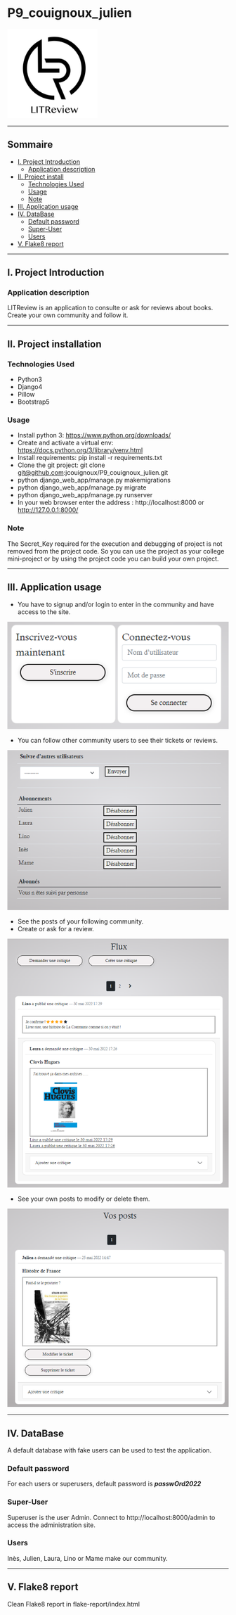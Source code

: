 # P9_couignoux_julien

![](doc/logo.png)

***

## Sommaire

* [I. Project Introduction](#chapter1)
    * [Application description](#section1_1)
* [II. Project install](#chapter2)
    * [Technologies Used](#section2_1)
    * [Usage](#section2_2)
    * [Note](#section2_3)
* [III. Application usage](#chapter3)
* [IV. DataBase](#chapter4)
    * [Default password](#section4_1)
    * [Super-User](#section4_2)
    * [Users](#section4_3)
* [V. Flake8 report](#chapter5)

***

## I. Project Introduction <a class="anchor" id="chapter1"></a>

### Application description <a class="anchor" id="section1_1"></a>
LITReview is an application to consulte or ask for reviews about books.  
Create your own community and follow it.

***
## II. Project installation <a class="anchor" id="chapter2"></a>

### Technologies Used <a class="anchor" id="section2_1"></a>
* Python3  
* Django4  
* Pillow  
* Bootstrap5

### Usage <a class="anchor" id="section2_2"></a>
* Install python 3: https://www.python.org/downloads/
* Create and activate a virtual env: https://docs.python.org/3/library/venv.html
* Install requirements: pip install -r requirements.txt
* Clone the git project: git clone git@github.com:jcouignoux/P9_couignoux_julien.git
* python django_web_app/manage.py makemigrations
* python django_web_app/manage.py migrate
* python django_web_app/manage.py runserver
* In your web browser enter the address : http://localhost:8000 or http://127.0.0.1:8000/

### Note <a class="anchor" id="section2_3"></a>
The Secret_Key required for the execution and debugging of project is not removed from the project code. So you can use the project as your college mini-project or by using the project code you can build your own project.
***
## III. Application usage <a class="anchor" id="chapter3"></a>
* You have to signup and/or login to enter in the community and have access to the site.

![](doc/login.png)

* You can follow other community users to see their tickets or reviews.

![](doc/subscription.png)

* See the posts of your following community.  
* Create or ask for a review.

![](doc/flux.png)

* See your own posts to modify or delete them.

![](doc/posts.png)

***
## IV. DataBase <a class="anchor" id="chapter4"></a>
A default database with fake users can be used to test the application.

### Default password <a class="anchor" id="section4_1"></a>
For each users or superusers, default password is ***passwOrd2022***

### Super-User <a class="anchor" id="section4_2"></a>
Superuser is the user Admin.
Connect to http://localhost:8000/admin to access the administration site.

### Users <a class="anchor" id="section4_3"></a>
Inès, Julien, Laura, Lino or Mame make our community.

***
## V. Flake8 report <a class="anchor" id="chapter5"></a>
Clean Flake8 report in flake-report/index.html